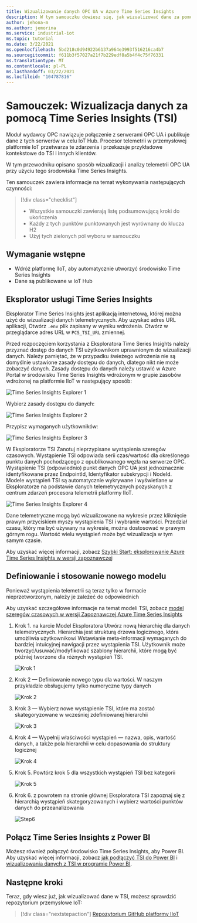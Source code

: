 ```yaml
---
title: Wizualizowanie danych OPC UA w Azure Time Series Insights
description: W tym samouczku dowiesz się, jak wizualizować dane za pomocą Time Series Insights.
author: jehona-m
ms.author: jemorina
ms.service: industrial-iot
ms.topic: tutorial
ms.date: 3/22/2021
ms.openlocfilehash: 5bd218c0d94922b6137a964e3993f516216ca4b7
ms.sourcegitcommit: f611b3f57027a21f7b229edf8a5b4f4c75f76331
ms.translationtype: MT
ms.contentlocale: pl-PL
ms.lasthandoff: 03/22/2021
ms.locfileid: "104787816"
---
```

# <a name="tutorial-visualize-data-with-time-series-insights-tsi"></a>Samouczek: Wizualizacja danych za pomocą Time Series Insights (TSI)

Moduł wydawcy OPC nawiązuje połączenie z serwerami OPC UA i publikuje dane z tych serwerów w celu IoT Hub. Procesor telemetrii w przemysłowej platformie IoT przetwarza te zdarzenia i przekazuje przykładowe kontekstowe do TSI i innych klientów.  

W tym przewodniku opisano sposób wizualizacji i analizy telemetrii OPC UA przy użyciu tego środowiska Time Series Insights.

Ten samouczek zawiera informacje na temat wykonywania następujących czynności:

> [!div class="checklist"]
> * Wszystkie samouczki zawierają listę podsumowującą kroki do ukończenia
> * Każdy z tych punktów punktowanych jest wyrównany do klucza H2
> * Użyj tych zielonych pól wyboru w samouczku

## <a name="prerequisite"></a>Wymaganie wstępne

* Wdróż platformę IIoT, aby automatycznie utworzyć środowisko Time Series Insights
* Dane są publikowane w IoT Hub

## <a name="time-series-insights-explorer"></a>Eksplorator usługi Time Series Insights

Eksplorator Time Series Insights jest aplikacją internetową, której można użyć do wizualizacji danych telemetrycznych. Aby uzyskać adres URL aplikacji, Otwórz `.env` plik zapisany w wyniku wdrożenia.  Otwórz w przeglądarce adres URL w `PCS_TSI_URL` zmiennej.  

Przed rozpoczęciem korzystania z Eksploratora Time Series Insights należy przyznać dostęp do danych TSI użytkownikom uprawnionym do wizualizacji danych. Należy pamiętać, że w przypadku świeżego wdrożenia nie są domyślnie ustawione zasady dostępu do danych, dlatego nikt nie może zobaczyć danych. Zasady dostępu do danych należy ustawić w Azure Portal w środowisku Time Series Insights wdrożonym w grupie zasobów wdrożonej na platformie IIoT w następujący sposób:

   ![Time Series Insights Explorer 1](media/tutorial-iiot-visualize-data-tsi/tutorial-time-series-insights-data-access-1.png)

Wybierz zasady dostępu do danych:

   ![Time Series Insights Explorer 2](media/tutorial-iiot-visualize-data-tsi/tutorial-time-series-insights-data-access-2.png)

Przypisz wymaganych użytkowników:

   ![Time Series Insights Explorer 3](media/tutorial-iiot-visualize-data-tsi/tutorial-time-series-insights-data-access-3.png)


W Eksploratorze TSI Zanotuj nieprzypisane wystąpienia szeregów czasowych. Wystąpienie TSI odpowiada serii czas/wartość dla określonego punktu danych pochodzącego z opublikowanego węzła na serwerze OPC. Wystąpienie TSI (odpowiednio) punkt danych OPC UA jest jednoznacznie identyfikowane przez EndpointId, Identyfikator subskrypcji i NodeId. Modele wystąpień TSI są automatycznie wykrywane i wyświetlane w Eksploratorze na podstawie danych telemetrycznych pozyskanych z centrum zdarzeń procesora telemetrii platformy IIoT.

   ![Time Series Insights Explorer 4](media/tutorial-iiot-visualize-data-tsi/tutorial-time-series-insights-step-0.png)

Dane telemetryczne mogą być wizualizowane na wykresie przez kliknięcie prawym przyciskiem myszy wystąpienia TSI i wybranie wartości. Przedział czasu, który ma być używany na wykresie, można dostosować w prawym górnym rogu. Wartość wielu wystąpień może być wizualizacja w tym samym czasie.

Aby uzyskać więcej informacji, zobacz [Szybki Start: eksplorowanie Azure Time Series Insights w wersji zapoznawczej](https://docs.microsoft.com/azure/time-series-insights/time-series-insights-update-quickstart)

## <a name="define-and-apply-a-new-model"></a>Definiowanie i stosowanie nowego modelu

Ponieważ wystąpienia telemetrii są teraz tylko w formacie nieprzetworzonym, należy je zależeć do odpowiednich 

Aby uzyskać szczegółowe informacje na temat modeli TSI, zobacz [model szeregów czasowych w wersji Zapoznawczej Azure Time Series Insights](https://docs.microsoft.com/azure/time-series-insights/time-series-insights-update-tsm)

1. Krok 1. na karcie Model Eksploratora Utwórz nową hierarchię dla danych telemetrycznych. Hierarchia jest strukturą drzewa logicznego, która umożliwia użytkownikowi Wstawianie meta-informacji wymaganych do bardziej intuicyjnej nawigacji przez wystąpienia TSI. Użytkownik może tworzyć/usuwać/modyfikować szablony hierarchii, które mogą być później tworzone dla różnych wystąpień TSI.

   ![Krok 1](media/tutorial-iiot-visualize-data-tsi/tutorial-time-series-insights-step-1.png)

2. Krok 2 — Definiowanie nowego typu dla wartości. W naszym przykładzie obsługujemy tylko numeryczne typy danych

   ![Krok 2](media/tutorial-iiot-visualize-data-tsi/tutorial-time-series-insights-step-2.png)

3. Krok 3 — Wybierz nowe wystąpienie TSI, które ma zostać skategoryzowane w wcześniej zdefiniowanej hierarchii

   ![Krok 3](media/tutorial-iiot-visualize-data-tsi/tutorial-time-series-insights-step-3.png)

4. Krok 4 — Wypełnij właściwości wystąpień — nazwa, opis, wartość danych, a także pola hierarchii w celu dopasowania do struktury logicznej 

   ![Krok 4](media/tutorial-iiot-visualize-data-tsi/tutorial-time-series-insights-step-4.png)

5. Krok 5. Powtórz krok 5 dla wszystkich wystąpień TSI bez kategorii

   ![Krok 5](media/tutorial-iiot-visualize-data-tsi/tutorial-time-series-insights-step-5.png)

6. Krok 6. z powrotem na stronie głównej Eksploratora TSI zapoznaj się z hierarchią wystąpień skategoryzowanych i wybierz wartości punktów danych do przeanalizowania

   ![Step6](media/tutorial-iiot-visualize-data-tsi/tutorial-time-series-insights-step-6.png)

## <a name="connect-time-series-insights-to-power-bi"></a>Połącz Time Series Insights z Power BI

Możesz również połączyć środowisko Time Series Insights, aby Power BI.  Aby uzyskać więcej informacji, zobacz [jak podłączyć TSI do Power BI](https://docs.microsoft.com/azure/time-series-insights/how-to-connect-power-bi) i [wizualizowania danych z TSI w programie Power BI](https://docs.microsoft.com/azure/time-series-insights/concepts-power-bi).


## <a name="next-steps"></a>Następne kroki
Teraz, gdy wiesz już, jak wizualizować dane w TSI, możesz sprawdzić repozytorium przemysłowe IoT:

> [!div class="nextstepaction"]
> [Repozytorium GitHub platformy IIoT](https://github.com/Azure/iot-edge-opc-publisher)